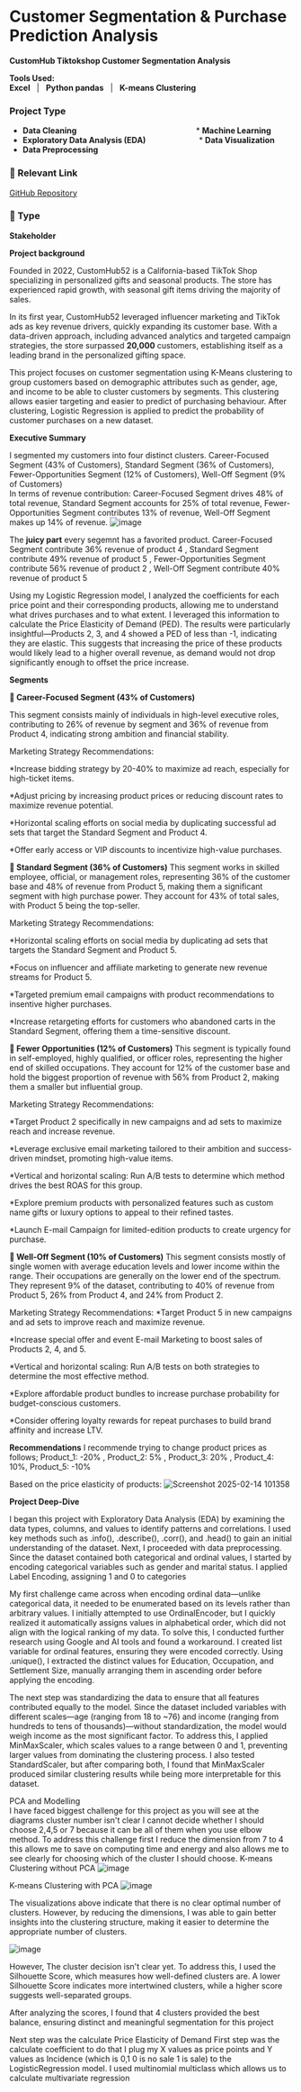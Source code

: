 # Customer Segmentation & Purchase Prediction Analysis
 
**CustomHub Tiktokshop Customer Segmentation Analysis**  

**Tools Used:**  
**Excel** &nbsp; | &nbsp; **Python pandas** &nbsp; | &nbsp; **K-means Clustering**

### Project Type  
 
- **Data Cleaning**                                   &nbsp;&nbsp;&nbsp;&nbsp;&nbsp;&nbsp;&nbsp;&nbsp;&nbsp;&nbsp;&nbsp;&nbsp;&nbsp;&nbsp;&nbsp;&nbsp;&nbsp;&nbsp;&nbsp;&nbsp;&nbsp;&nbsp;&nbsp;&nbsp;&nbsp;&nbsp;&nbsp;&nbsp;&nbsp;&nbsp;&nbsp;&nbsp;&nbsp;&nbsp;&nbsp;&nbsp;&nbsp;&nbsp;&nbsp;&nbsp;&nbsp;&nbsp;&nbsp;&nbsp;&nbsp;&nbsp;&nbsp;&nbsp;&nbsp;&nbsp;&nbsp;&nbsp;  * **Machine Learning**  
- **Exploratory Data Analysis (EDA)**                &nbsp;&nbsp;&nbsp;&nbsp;&nbsp;&nbsp;&nbsp;&nbsp;&nbsp;&nbsp;&nbsp;&nbsp;&nbsp;&nbsp;&nbsp;&nbsp;&nbsp;&nbsp;&nbsp;&nbsp;&nbsp;&nbsp;  * **Data Visualization**  
- **Data Preprocessing**  


   

### 🔗 Relevant Link  
[GitHub Repository](https://github.com/r-uiz/ByteX-Post-Pandemic-Analysis)  

### 👥 Type  
**Stakeholder**  

 


**Project background**

Founded in 2022, CustomHub52 is a California-based TikTok Shop specializing in personalized gifts and seasonal products. The store has experienced rapid growth, with seasonal gift items driving the majority of sales.

In its first year, CustomHub52 leveraged influencer marketing and TikTok ads as key revenue drivers, quickly expanding its customer base. With a data-driven approach, including advanced analytics and targeted campaign strategies, the store surpassed **20,000** customers, establishing itself as a leading brand in the personalized gifting space.

This project focuses on customer segmentation using K-Means clustering to group customers based on demographic attributes such as gender, age, and income to be able to cluster customers by segments. This clustering allows easier targeting and easier to predict of purchasing behaviour. After clustering, Logistic Regression is applied to predict the probability of customer purchases on a new dataset.


****Executive Summary****

I segmented my customers into four distinct clusters. Career-Focused Segment (43% of Customers), Standard Segment (36% of Customers), Fewer-Opportunities Segment (12% of Customers), Well-Off Segment (9% of Customers)  
In terms of revenue contribution:
Career-Focused Segment drives 48% of total revenue, Standard Segment accounts for 25% of total revenue, Fewer-Opportunities Segment contributes 13% of revenue, Well-Off Segment makes up 14% of revenue.
![image](https://github.com/user-attachments/assets/65fe9298-77ab-4c0d-85e8-33be288c39f3)

The **juicy part** every segemnt has a favorited product. Career-Focused Segment contribute 36% revenue of product 4  ,  Standard Segment contribute 49% revenue of product 5 ,  Fewer-Opportunities Segment contribute 56% revenue of product 2 , Well-Off Segment contribute 40% revenue of product 5 

 Using my Logistic Regression model, I analyzed the coefficients for each price point and their corresponding products, allowing me to understand what drives purchases and to what extent. I leveraged this information to calculate the Price Elasticity of Demand (PED). The results were particularly insightful—Products 2, 3, and 4 showed a PED of less than -1, indicating they are elastic. This suggests that increasing the price of these products would likely lead to a higher overall revenue, as demand would not drop significantly enough to offset the price increase.

**Segments**

**🔹 Career-Focused Segment (43% of Customers)**

This segment consists mainly of individuals in high-level executive roles, contributing to 26% of revenue by segment and 36% of revenue from Product 4, indicating strong ambition and financial stability.

Marketing Strategy Recommendations:

*Increase bidding strategy by 20-40% to maximize ad reach, especially for high-ticket items.

*Adjust pricing by increasing product prices or reducing discount rates to maximize revenue potential.

*Horizontal scaling efforts on social media by duplicating successful ad sets that target the Standard Segment and Product 4.

*Offer early access or VIP discounts to incentivize high-value purchases.

**🔹 Standard Segment (36% of Customers)**
This segment works in skilled employee, official, or management roles, representing 36% of the customer base and 48% of revenue from Product 5, making them a significant segment with high purchase power. They account for 43% of total sales, with Product 5 being the top-seller.

Marketing Strategy Recommendations:

*Horizontal scaling efforts on social media by duplicating ad sets that targets the Standard Segment and Product 5.

*Focus on influencer and affiliate marketing to generate new revenue streams for Product 5.

*Targeted premium email campaigns with product recommendations to insentive higher purchases.

*Increase retargeting efforts for customers who abandoned carts in the Standard Segment, offering them a time-sensitive discount.

**🔹 Fewer Opportunities (12% of Customers)**
This segment is typically found in self-employed, highly qualified, or officer roles, representing the higher end of skilled occupations. They account for 12% of the customer base and hold the biggest proportion of revenue with 56% from Product 2, making them a smaller but influential group.

Marketing Strategy Recommendations:

*Target Product 2 specifically in new campaigns and ad sets to maximize reach and increase revenue.

*Leverage exclusive email marketing tailored to their ambition and success-driven mindset, promoting high-value items.

*Vertical and horizontal scaling: Run A/B tests to determine which method drives the best ROAS for this group.

*Explore premium products with personalized features such as custom name gifts or luxury options to appeal to their refined tastes.

*Launch E-mail Campaign for limited-edition products to create urgency for purchase.

**🔹 Well-Off Segment (10% of Customers)**
This segment consists mostly of single women with average education levels and lower income within the range. Their occupations are generally on the lower end of the spectrum. They represent 9% of the dataset, contributing to 40% of revenue from Product 5, 26% from Product 4, and 24% from Product 2.

Marketing Strategy Recommendations:
*Target Product 5 in new campaigns and ad sets to improve reach and maximize revenue.

*Increase special offer and event E-mail Marketing to boost sales of Products 2, 4, and 5.

*Vertical and horizontal scaling: Run A/B tests on both strategies to determine the most effective method.

*Explore affordable product bundles to increase purchase probability for budget-conscious customers.

*Consider offering loyalty rewards for repeat purchases to build brand affinity and increase LTV.




**Recommendations**
I recommende trying to change product prices as follows;
Product_1: -20% , Product_2: 5% , Product_3: 20% , Product_4: 10%, Product_5: -10%

Based on the price elasticity of products:
![Screenshot 2025-02-14 101358](https://github.com/user-attachments/assets/1226e91d-ccf3-4422-8ff2-e17f78b1966b)




**Project Deep-Dive**

I began this project with Exploratory Data Analysis (EDA) by examining the data types, columns, and values to identify patterns and correlations. I used key methods such as .info(), .describe(), .corr(), and .head() to gain an initial understanding of the dataset. Next, I proceeded with data preprocessing. Since the dataset contained both categorical and ordinal values, I started by encoding categorical variables such as gender and marital status. I applied Label Encoding, assigning 1 and 0 to categories

My first challenge came across when encoding ordinal data—unlike categorical data, it needed to be enumerated based on its levels rather than arbitrary values. I initially attempted to use OrdinalEncoder, but I quickly realized it automatically assigns values in alphabetical order, which did not align with the logical ranking of my data. To solve this, I conducted further research using Google and AI tools and found a workaround. I created list variable for ordinal features, ensuring they were encoded correctly. Using .unique(), I extracted the distinct values for Education, Occupation, and Settlement Size, manually arranging them in ascending order before applying the encoding.

The next step was standardizing the data to ensure that all features contributed equally to the model. Since the dataset included variables with different scales—age (ranging from 18 to ~76) and income (ranging from hundreds to tens of thousands)—without standardization, the model would weigh income as the most significant factor. To address this, I applied MinMaxScaler, which scales values to a range between 0 and 1, preventing larger values from dominating the clustering process. I also tested StandardScaler, but after comparing both, I found that MinMaxScaler produced similar clustering results while being more interpretable for this dataset.

PCA and Modelling  
I have faced biggest challenge for this project as you will see at the diagrams cluster number isn't clear I cannot decide whether I should choose 2,4,5 or 7 because it can be all of them when you use elbow method. To address this challenge first I reduce the dimension from 7 to 4 this allows me to save on computing time and energy and also allows me to see clearly for choosing which of the cluster I should choose. 
K-means Clustering without PCA
![image](https://github.com/user-attachments/assets/10cf0018-f40a-4456-a980-f2e5b7250aef)



K-means Clustering with PCA
![image](https://github.com/user-attachments/assets/3d753b45-0d9c-4e9c-9403-640fd0be43a1)


The visualizations above indicate that there is no clear optimal number of clusters. However, by reducing the dimensions, I was able to gain better insights into the clustering structure, making it easier to determine the appropriate number of clusters.


![image](https://github.com/user-attachments/assets/83f27b08-a268-48e0-9d40-d615af0bfcd8)

However, The cluster decision isn't clear yet. To address this, I used the Silhouette Score, which measures how well-defined clusters are. A lower Silhouette Score indicates more intertwined clusters, while a higher score suggests well-separated groups.

After analyzing the scores, I found that 4 clusters provided the best balance, ensuring distinct and meaningful segmentation for this project

Next step was the calculate Price Elasticity of Demand 
First step was the calculate coefficient to do that I plug my X values as price points and Y values as Incidence (which is 0,1 0 is no sale 1 is sale) to the LogisticRegression model. I used multinomial multiclass which allows us to calculate multivariate regression 


